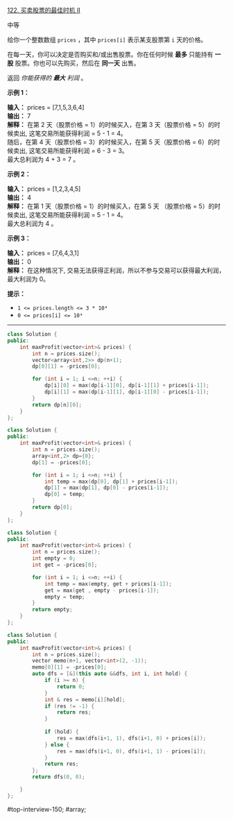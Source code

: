 [122. 买卖股票的最佳时机 II](https://leetcode.cn/problems/best-time-to-buy-and-sell-stock-ii/)

中等

给你一个整数数组 `prices` ，其中 `prices[i]` 表示某支股票第 `i` 天的价格。

在每一天，你可以决定是否购买和/或出售股票。你在任何时候 **最多** 只能持有 **一股** 股票。你也可以先购买，然后在 **同一天** 出售。

返回 _你能获得的 **最大** 利润_ 。

**示例 1：**

**输入：** prices = [7,1,5,3,6,4]  
**输出：** 7  
**解释：** 在第 2 天（股票价格 = 1）的时候买入，在第 3 天（股票价格 = 5）的时候卖出, 这笔交易所能获得利润 = 5 - 1 = 4。  
随后，在第 4 天（股票价格 = 3）的时候买入，在第 5 天（股票价格 = 6）的时候卖出, 这笔交易所能获得利润 = 6 - 3 = 3。  
最大总利润为 4 + 3 = 7 。  

**示例 2：**

**输入：** prices = [1,2,3,4,5]  
**输出：** 4  
**解释：** 在第 1 天（股票价格 = 1）的时候买入，在第 5 天 （股票价格 = 5）的时候卖出, 这笔交易所能获得利润 = 5 - 1 = 4。  
最大总利润为 4 。  

**示例 3：**

**输入：** prices = [7,6,4,3,1]  
**输出：** 0  
**解释：** 在这种情况下, 交易无法获得正利润，所以不参与交易可以获得最大利润，最大利润为 0。

**提示：**

- `1 <= prices.length <= 3 * 10⁴`
- `0 <= prices[i] <= 10⁴`
---- ----
```cpp
class Solution {
public:
    int maxProfit(vector<int>& prices) {
        int n = prices.size();
        vector<array<int,2>> dp(n+1);
        dp[0][1] = -prices[0];

        for (int i = 1; i <=n; ++i) {
            dp[i][0] = max(dp[i-1][0], dp[i-1][1] + prices[i-1]);
            dp[i][1] = max(dp[i-1][1], dp[i-1][0] - prices[i-1]);
        }
        return dp[n][0];
    }
};
```

```cpp
class Solution {
public:
    int maxProfit(vector<int>& prices) {
        int n = prices.size();
        array<int,2> dp={0};
        dp[1] = -prices[0];

        for (int i = 1; i <=n; ++i) {
            int temp = max(dp[0], dp[1] + prices[i-1]);
            dp[1] = max(dp[1], dp[0] - prices[i-1]);
            dp[0] = temp;
        }
        return dp[0];
    }
};
```

```cpp
class Solution {
public:
    int maxProfit(vector<int>& prices) {
        int n = prices.size();
        int empty = 0;
        int get = -prices[0];

        for (int i = 1; i <=n; ++i) {
            int temp = max(empty, get + prices[i-1]);
            get = max(get , empty - prices[i-1]);
            empty = temp;
        }
        return empty;
    }
};
```

```cpp
class Solution {
public:
    int maxProfit(vector<int>& prices) {
        int n = prices.size();
        vector memo(n+1, vector<int>(2, -1));
        memo[0][1] = -prices[0];
        auto dfs = [&](this auto &&dfs, int i, int hold) {
            if (i >= n) {
                return 0;
            }
            int & res = memo[i][hold];
            if (res != -1) {
                return res;
            }
            
            if (hold) {
                res = max(dfs(i+1, 1), dfs(i+1, 0) + prices[i]);
            } else {
                res = max(dfs(i+1, 0), dfs(i+1, 1) - prices[i]);
            }
            return res;
        };
        return dfs(0, 0);

    }
};
```
#top-interview-150; #array;